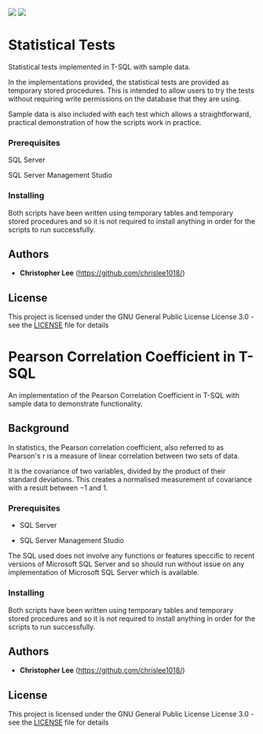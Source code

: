 <img src="https://render.githubusercontent.com/render/math?math=e^{i \pi} = -1">

<img src="https://render.githubusercontent.com/render/math?math=\rho = \frac{\text{cov}(X,Y)}{\sigma_x \sigma_y}">



# Statistical Tests

Statistical tests implemented in T-SQL with sample data.

In the implementations provided, the statistical tests are provided as temporary stored procedures.  This is intended to allow users to try the tests without requiring write permissions on the database that they are using.

Sample data is also included with each test which allows a straightforward, practical demonstration of how the scripts work in practice.

### Prerequisites

SQL Server

SQL Server Management Studio

### Installing

Both scripts have been written using temporary tables and temporary stored procedures and so it is not required to install anything in order for the scripts to run successfully.

## Authors

* **Christopher Lee** (https://github.com/chrislee1018/)


## License

This project is licensed under the GNU General Public License License 3.0 - see the [LICENSE](LICENSE) file for details

# Pearson Correlation Coefficient in T-SQL

An implementation of the Pearson Correlation Coefficient in T-SQL with sample data to demonstrate functionality.

## Background

In statistics, the Pearson correlation coefficient, also referred to as Pearson's r is a measure of linear correlation between two sets of data.

It is the covariance of two variables, divided by the product of their standard deviations. This creates a normalised measurement of covariance with a result between −1 and 1. 

### Prerequisites

* SQL Server

* SQL Server Management Studio

The SQL used does not involve any functions or features speccific to recent versions of Microsoft SQL Server and so should run without issue on any implementation of Microsoft SQL Server which is available.

### Installing

Both scripts have been written using temporary tables and temporary stored procedures and so it is not required to install anything in order for the scripts to run successfully.

## Authors

* **Christopher Lee** (https://github.com/chrislee1018/)


## License

This project is licensed under the GNU General Public License License 3.0 - see the [LICENSE](LICENSE) file for details

